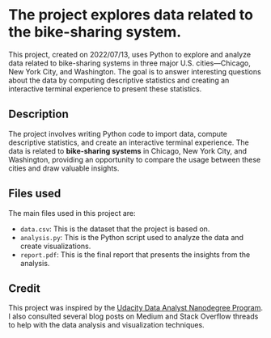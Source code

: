# The project explores data related to the bike-sharing system.

This project, created on 2022/07/13, uses Python to explore and analyze data related to bike-sharing systems in three major U.S. cities—Chicago, New York City, and Washington. The goal is to answer interesting questions about the data by computing descriptive statistics and creating an interactive terminal experience to present these statistics.

## Description

The project involves writing Python code to import data, compute descriptive statistics, and create an interactive terminal experience. The data is related to **bike-sharing systems** in Chicago, New York City, and Washington, providing an opportunity to compare the usage between these cities and draw valuable insights.

## Files used

The main files used in this project are:

- `data.csv`: This is the dataset that the project is based on.
- `analysis.py`: This is the Python script used to analyze the data and create visualizations.
- `report.pdf`: This is the final report that presents the insights from the analysis.

## Credit

This project was inspired by the [Udacity Data Analyst Nanodegree Program](https://learn.udacity.com/nanodegrees/nd104). I also consulted several blog posts on Medium and Stack Overflow threads to help with the data analysis and visualization techniques.
